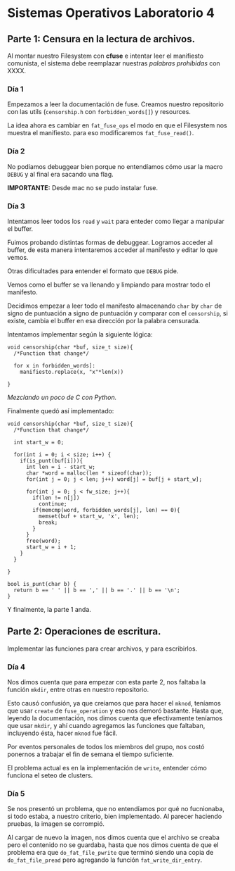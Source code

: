 # Sistemas Operativos Laboratorio 4

## Parte 1: Censura en la lectura de archivos.

Al montar nuestro Filesystem con **cfuse** e intentar leer el manifiesto comunista, el sistema debe reemplazar nuestras _palabras prohibidas_ con XXXX.

### Día 1

Empezamos a leer la documentación de fuse. Creamos nuestro repositorio con las utils (`censorship.h` con `forbidden_words[]`) y resources.

La idea ahora es cambiar en `fat_fuse_ops` el modo en que el Filesystem nos muestra el manifiesto. para eso modificaremos `fat_fuse_read()`.

### Día 2

No podíamos debuggear bien porque no entendíamos cómo usar la macro `DEBUG` y al final era sacando una flag.

**IMPORTANTE:** Desde mac no se pudo instalar fuse.

### Día 3

Intentamos leer todos los `read` y `wait` para enteder como llegar a manipular el buffer.

Fuimos probando distintas formas de debuggear. Logramos acceder al buffer, de esta manera intentaremos acceder al manifesto y editar lo que vemos.

Otras dificultades para entender el formato que `DEBUG` pide.

Vemos como el buffer se va llenando y limpiando para mostrar todo el manifesto.

Decidimos empezar a leer todo el manifesto almacenando `char` by `char` de signo de puntuación a signo de puntuación y comparar con el `censorship`, si existe, cambia el buffer en esa dirección por la palabra censurada.

Intentamos implementar según la siguiente lógica:

```
void censorship(char *buf, size_t size){
  /*Function that change*/

  for x in forbidden_words]:
    manifiesto.replace(x, "x"*len(x))

}
```

_Mezclando un poco de C con Python._

Finalmente quedó así implementado:

```
void censorship(char *buf, size_t size){
  /*Function that change*/

  int start_w = 0;

  for(int i = 0; i < size; i++) {
    if(is_punt(buf[i])){
      int len = i - start_w;
      char *word = malloc(len * sizeof(char));
      for(int j = 0; j < len; j++) word[j] = buf[j + start_w];

      for(int j = 0; j < fw_size; j++){
        if(len != n[j])
          continue;
        if(memcmp(word, forbidden_words[j], len) == 0){
          memset(buf + start_w, 'x', len);
          break;
        }
      }
      free(word);
      start_w = i + 1;
    }
  }

}

bool is_punt(char b) {
  return b == ' ' || b == ',' || b == '.' || b == '\n';
}
```

Y finalmente, la parte 1 anda.

## Parte 2: Operaciones de escritura.

Implementar las funciones para crear archivos, y para escribirlos.

### Día 4

Nos dimos cuenta que para empezar con esta parte 2, nos faltaba la función `mkdir`, entre otras en nuestro repositorio.

Esto causó confusión, ya que creíamos que para hacer el `mknod`, teníamos que usar `create` de `fuse_operation` y eso nos demoró bastante. Hasta que, leyendo la documentación, nos dimos cuenta que efectivamente teníamos que usar `mkdir`, y ahí cuando agregamos las funciones que faltaban, incluyendo ésta, hacer `mknod` fue fácil.

Por eventos personales de todos los miembros del grupo, nos costó ponernos a trabajar el fin de semana el tiempo suficiente.

El problema actual es en la implementación de `write`, entender cómo funciona el seteo de clusters.

### Día 5

Se nos presentó un problema, que no entendíamos por qué no fucnionaba, si todo estaba, a nuestro criterio, bien implementado. Al parecer haciendo pruebas, la imagen se corrompió.

Al cargar de nuevo la imagen, nos dimos cuenta que el archivo se creaba pero el contenido no se guardaba, hasta que nos dimos cuenta de que el problema era que `do_fat_file_pwrite` que terminó siendo una copia de `do_fat_file_pread` pero agregando la función `fat_write_dir_entry`.
